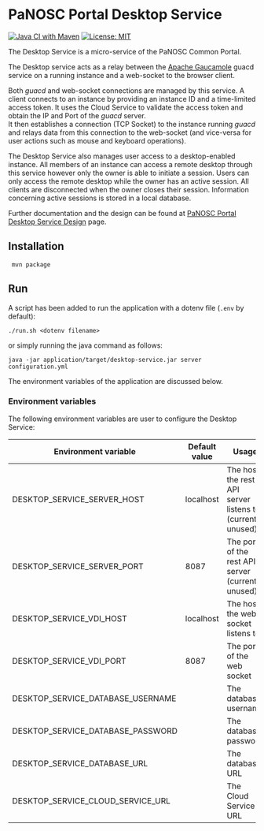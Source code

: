PaNOSC Portal Desktop Service
=======
[![Java CI with Maven](https://github.com/panosc-portal/desktop-service/workflows/Java%20CI%20with%20Maven/badge.svg)](https://github.com/panosc-portal/cloud-service/actions)
[![License: MIT](https://img.shields.io/badge/License-MIT-yellow.svg)](https://opensource.org/licenses/MIT)

The Desktop Service is a micro-service of the PaNOSC Common Portal.

The Desktop service acts as a relay between the [Apache Gaucamole](https://guacamole.apache.org) guacd service on a running instance and a web-socket to the browser client.

Both *guacd* and web-socket connections are managed by this service. A client connects to an instance by providing an instance ID and a time-limited access token. 
It uses the Cloud Service to validate the access token and obtain the IP and Port of the *guacd* server.  
It then establishes a connection (TCP Socket) to the instance running *guacd* and relays data from this connection to the web-socket (and vice-versa for user actions such as mouse and keyboard operations).

The Desktop Service also manages user access to a desktop-enabled instance. All members of an instance can access a remote desktop through this service however only the owner is able to initiate a session.
Users can only access the remote desktop while the owner has an active session. All clients are disconnected when the owner closes their session. 
Information concerning active sessions is stored in a local database.

Further documentation and the design can be found at [PaNOSC Portal Desktop Service Design](https://confluence.panosc.eu/x/2wCm) page.

## Installation
```
 mvn package
 ```

## Run
A script has been added to run the application with a dotenv file (`.env` by default):
```
./run.sh <dotenv filename>
```
or simply running the java command as follows:
```
java -jar application/target/desktop-service.jar server configuration.yml
```

The environment variables of the application are discussed below.

### Environment variables
The following environment variables are user to configure the Desktop Service:

| Environment variable | Default value | Usage |
| ---- | ---- | ---- |
| DESKTOP_SERVICE_SERVER_HOST | localhost | The host the rest API server listens to (currently unused)|
| DESKTOP_SERVICE_SERVER_PORT | 8087 | The port of the rest API server (currently unused) |
| DESKTOP_SERVICE_VDI_HOST | localhost | The host the web socket listens to |
| DESKTOP_SERVICE_VDI_PORT | 8087 | The port of the web socket |
| DESKTOP_SERVICE_DATABASE_USERNAME | | The database username |
| DESKTOP_SERVICE_DATABASE_PASSWORD | | The database password | 
| DESKTOP_SERVICE_DATABASE_URL | | The database URL |
| DESKTOP_SERVICE_CLOUD_SERVICE_URL | | The Cloud Service URL |

 
